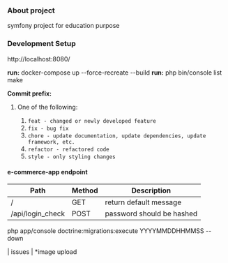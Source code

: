 
### About project
symfony project for education purpose
### Development Setup
http://localhost:8080/

**run:** docker-compose up --force-recreate --build
**run:** php bin/console list make

**Commit prefix:**

1. One of the following:

    1. ```feat - changed or newly developed feature```
    2. ```fix - bug fix```
    3. ```chore - update documentation, update dependencies, update framework, etc.```
    4. ```refactor - refactored code```
    5. ```style - only styling changes```

#### e-commerce-app endpoint
| Path             | Method | Description               |
|------------------|--------|---------------------------|
| /                | GET    | return default message    |
| /api/login_check | POST   | password should be hashed |


php app/console doctrine:migrations:execute YYYYMMDDHHMMSS --down


| issues                         |
*image upload

